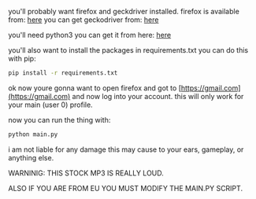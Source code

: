 you'll probably want firefox and geckdriver installed.
firefox is available from: [here](https://www.mozilla.org/en-US/firefox/new/)
you can get geckodriver from: [here](https://github.com/mozilla/geckodriver/releases)

you'll need python3 you can get it from here: [here](https://www.python.org/downloads/)

you'll also want to install the packages in requirements.txt
you can do this with pip: 
```bash
pip install -r requirements.txt
```

ok now youre gonna want to open firefox and got to [https://gmail.com](https://gmail.com)
and now log into your account. this will only work for your main (user 0) profile.

now you can run the thing with:
```bash 
python main.py
```

i am not liable for any damage this may cause to your ears, gameplay, or anything else.

WARNINIG: THIS STOCK MP3 IS REALLY LOUD.

ALSO IF YOU ARE FROM EU YOU MUST MODIFY THE MAIN.PY SCRIPT.